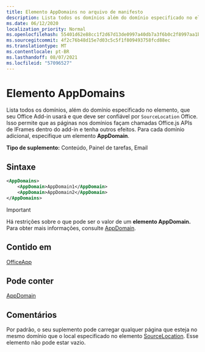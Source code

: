 ```yaml
---
title: Elemento AppDomains no arquivo de manifesto
description: Lista todos os domínios além do domínio especificado no elemento que seu Office Add-in usará e deve ser confiável por `SourceLocation` Office.
ms.date: 06/12/2020
localization_priority: Normal
ms.openlocfilehash: 55401d62e88cc1f2d67d13de0997a40db7a3f6b0c2f8997aa1b976962c8c797f
ms.sourcegitcommit: 4f2c76b48d15e7d03c5c5f1f809493758fcd88ec
ms.translationtype: MT
ms.contentlocale: pt-BR
ms.lasthandoff: 08/07/2021
ms.locfileid: "57096527"
---
```

# <a name="appdomains-element"></a>Elemento AppDomains

Lista todos os domínios, além do domínio especificado no elemento, que seu Office Add-in usará e que deve ser confiável por `SourceLocation` Office. Isso permite que as páginas nos domínios façam chamadas Office.js APIs de IFrames dentro do add-in e tenha outros efeitos. Para cada domínio adicional, especifique um elemento **AppDomain**.

 **Tipo de suplemento:** Conteúdo, Painel de tarefas, Email

## <a name="syntax"></a>Sintaxe

```XML
<AppDomains>
    <AppDomain>AppDomain1</AppDomain>
    <AppDomain>AppDomain2</AppDomain>
</AppDomains>
```

> [!IMPORTANT]
> Há restrições sobre o que pode ser o valor de um **elemento AppDomain.** Para obter mais informações, consulte [AppDomain](appdomain.md).

## <a name="contained-in"></a>Contido em

[OfficeApp](officeapp.md)

## <a name="can-contain"></a>Pode conter

[AppDomain](appdomain.md)

## <a name="remarks"></a>Comentários

Por padrão, o seu suplemento pode carregar qualquer página que esteja no mesmo domínio que o local especificado no elemento [SourceLocation](sourcelocation.md). Esse elemento não pode estar vazio.
